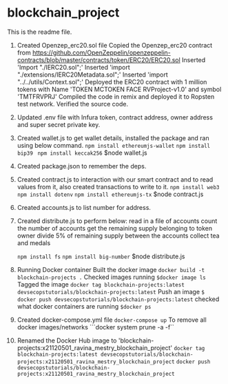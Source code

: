 # blockchain_project
This is the readme file.

1. Created Openzep_erc20.sol file
    Copied the Openzep_erc20 contract from https://github.com/OpenZeppelin/openzeppelin-contracts/blob/master/contracts/token/ERC20/ERC20.sol
    Inserted 'Import "./IERC20.sol";'
    Inserted 'import "./extensions/IERC20Metadata.sol";'
    Inserted 'import "../../utils/Context.sol";'
    Deployed the ERC20 contract with 1 million tokens with Name 'TOKEN MCTOKEN FACE RVProject-v1.0' and symbol 'TMTFRVPRJ'
    Compiled the code in remix and deployed it to Ropsten test network.
    Verified the source code.

2. Updated .env file with Infura token, contract address, owner address and super secret private key.

3. Created wallet.js to get wallet details, installed the package and ran using below command.
    ```npm install ethereumjs-wallet```
    ```npm install bip39```
   ``` npm install keccak256```
    $node wallet.js

4. Created package.json to remember the deps.

5. Created contract.js to interaction with our smart contract and to read values from it, also created transactions to write to it.
    ```npm install web3```
    ```npm install dotenv```
    ```npm install ethereumjs-tx```
    $node contract.js

6. Created accounts.js to list number for address.

7. Created distribute.js to perform below:
    read in a file of accounts
    count the number of accounts
    get the remaining supply belonging to token owner
    divide 5% of remaining supply between the accounts
    collect tea and medals

    ```npm install fs```
    ```npm install big-number```
    $node distribute.js

8. Running Docker container
    Built the docker image
    ```docker build -t blockchain-projects .```
    Checked images running
    ``` $docker image ls ```
    Tagged the image
    ```docker tag blockchain-projects:latest devsecopstutorials/blockchain-projects:latest```
    Push an image
    ```$ docker push devsecopstutorials/blockchain-projects:latest```
    checked what docker containers are running
    ```$docker ps```

9. Created docker-compose.yml file
    ```docker-compose up```
    To remove all docker images/networks
    ```docker system prune -a -f``

10. Renamed the Docker Hub image to 'blockchain-projects:x21120501_ravina_mestry_blockchain_project'
    ```docker tag blockchain-projects:latest devsecopstutorials/blockchain-projects:x21120501_ravina_mestry_blockchain_project```
    ```docker push devsecopstutorials/blockchain-projects:x21120501_ravina_mestry_blockchain_project```